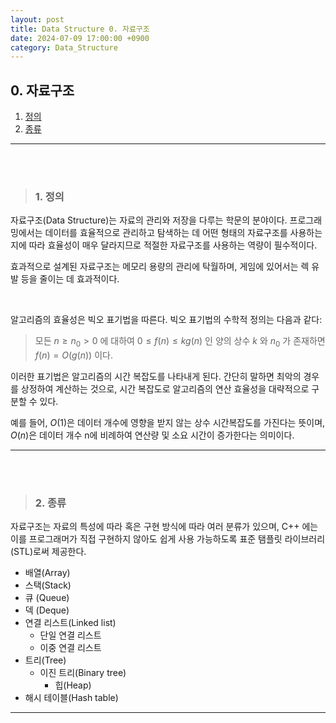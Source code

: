 ```yaml
---
layout: post
title: Data Structure 0. 자료구조
date: 2024-07-09 17:00:00 +0900
category: Data_Structure
---
```


## 0. 자료구조

1. [정의](#1-정의)
2. [종류](#2-종류)

---

<br><br>

> ### 1. 정의

자료구조(Data Structure)는 자료의 관리와 저장을 다루는 학문의 분야이다. 프로그래밍에서는 데이터를 효율적으로 관리하고 탐색하는 데 어떤 형태의 자료구조를 사용하는지에 따라 효율성이 매우 달라지므로 적절한 자료구조를 사용하는 역량이 필수적이다. 

효과적으로 설계된 자료구조는 메모리 용량의 관리에 탁월하며, 게임에 있어서는 렉 유발 등을 줄이는 데 효과적이다.

<br>

알고리즘의 효율성은 빅오 표기법을 따른다. 빅오 표기법의 수학적 정의는 다음과 같다:
> 모든 $n \geq n_0 \gt 0$ 에 대하여 $0 \leq f(n) \leq kg(n)$ 인 양의 상수 $k$ 와 $n_0$ 가 존재하면 $f(n) = O(g(n))$ 이다.

이러한 표기법은 알고리즘의 시간 복잡도를 나타내게 된다. 간단히 말하면 최악의 경우를 상정하여 계산하는 것으로, 시간 복잡도로 알고리즘의 연산 효율성을 대략적으로 구분할 수 있다.

예를 들어, $O(1)$은 데이터 개수에 영향을 받지 않는 상수 시간복잡도를 가진다는 뜻이며, $O(n)$은 데이터 개수 n에 비례하여 연산량 및 소요 시간이 증가한다는 의미이다.

---

<br><br>

>### 2. 종류

자료구조는 자료의 특성에 따라 혹은 구현 방식에 따라 여러 분류가 있으며, C++ 에는 이를 프로그래머가 직접 구현하지 않아도 쉽게 사용 가능하도록 표준 탬플릿 라이브러리(STL)로써 제공한다.

- 배열(Array)
- 스택(Stack)
- 큐 (Queue)
- 덱 (Deque)
- 연결 리스트(Linked list)
    - 단일 연결 리스트
    - 이중 연결 리스트
- 트리(Tree)
    - 이진 트리(Binary tree)
        - 힙(Heap)
- 해시 테이블(Hash table)

---